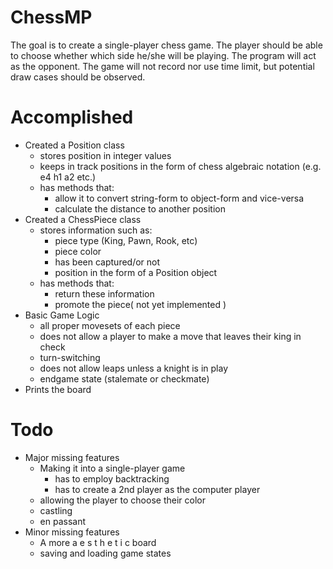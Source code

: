 # ChessMP

The goal is to create a single-player chess game. The player should be able to choose whether which side he/she will be playing. The program will act as the opponent. The game will not record nor use time limit, but potential draw cases should be observed.

# Accomplished
* Created a Position class
	* stores position in integer values
	* keeps in track positions in the form of chess algebraic notation (e.g. e4 h1 a2 etc.)
	* has methods that:
		* allow it to convert string-form to object-form and vice-versa
		* calculate the distance to another position
* Created a ChessPiece class
	* stores information such as:
		* piece type (King, Pawn, Rook, etc)
		* piece color
		* has been captured/or not
		* position in the form of a Position object
	* has methods that:
		* return these information
		* promote the piece( not yet implemented )
* Basic Game Logic
	* all proper movesets of each piece
	* does not allow a player to make a move that leaves their king in check
	* turn-switching
	* does not allow leaps unless a knight is in play
	* endgame state (stalemate or checkmate)
* Prints the board
# Todo
* Major missing features
	* Making it into a single-player game
		* has to employ backtracking
		* has to create a 2nd player as the computer player 
	* allowing the player to choose their color
	* castling
	* en passant
* Minor missing features
	* A more a e s t h e t i c board
	* saving and loading game states

